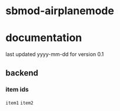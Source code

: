 # sbmod-airplanemode
# documentation
last updated yyyy-mm-dd for version 0.1

## backend
### item ids
`item1`
`item2`
